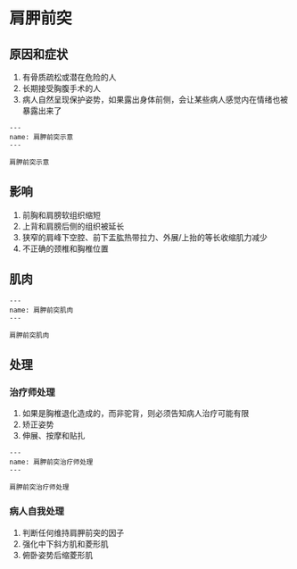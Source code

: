 # 肩胛前突

## 原因和症状

1. 有骨质疏松或潜在危险的人
2. 长期接受胸腹手术的人
3. 病人自然呈现保护姿势，如果露出身体前侧，会让某些病人感觉内在情绪也被暴露出来了

```{figure} /_static/img/2022-02-02-21-34-35.png
---
name: 肩胛前突示意
---

肩胛前突示意
```

## 影响

1. 前胸和肩膀软组织缩短
2. 上背和肩膀后侧的组织被延长
3. 狭窄的肩峰下空腔、前下盂肱热带拉力、外展/上抬的等长收缩肌力减少
4. 不正确的颈椎和胸椎位置

## 肌肉

```{figure} /_static/img/2022-02-03-10-11-15.png
---
name: 肩胛前突肌肉
---

肩胛前突肌肉
```

## 处理

### 治疗师处理

1. 如果是胸椎退化造成的，而非驼背，则必须告知病人治疗可能有限
2. 矫正姿势
3. 伸展、按摩和贴扎

```{figure} /_static/img/2022-02-03-10-12-58.png
---
name: 肩胛前突治疗师处理
---

肩胛前突治疗师处理
```

### 病人自我处理

1. 判断任何维持肩胛前突的因子
2. 强化中下斜方肌和菱形肌
3. 俯卧姿势后缩菱形肌